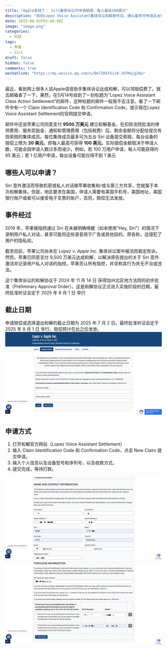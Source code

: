 ```yaml
---
title: "Apple发钱了： Siri集体诉讼可申请赔偿，每人最高100美元"
description: "收到Lopez Voice Assistant集体诉讼和解邮件后，确认最多可申请五台Siri设备的赔偿，每台设备最高20美元，总计100美元。本文介绍申请条件、背景、截止日期与操作流程。"
date: 2025-06-03T03:40:48Z
image: "image.png"
categories:
  - 科技
tags:
  - 苹果
  - Siri
draft: false
hidden: false
comments: true
wechatlink: "https://mp.weixin.qq.com/s/BeT2Dkf5is8-J07Majg28w"
---
```


最近，看到网上很多人说Apple语音助手集体诉讼达成和解，可以领赔偿费了。就去邮箱查了一下，果然，在5月14号收到了一封标题为“Lopez Voice Assistant Class Action Settlement”的邮件，这种标题的邮件一般我不去注意。看了一下邮件中有一个 Claim Identification Code 和 Confirmation Code，提示我在Lopez Voice Assistant Settlement的官网提交申请。

邮件中还说苹果公司同意支付 **9500 万美元** 建立和解基金。在扣除法院批准的律师费用、服务奖励金、通知和管理费用（包括税费）后，剩余金额将分配给提交有效索赔的集体成员。每位集体成员最多可为五台 Siri 设备提交索赔，每台设备的赔偿上限为 **20 美元**，即每人最高可获得 **100 美元**。实际赔偿金额取决于申请人数，可能会因申请人数过多而减少。例如，若 100 万用户申请，每人可能获得约 95 美元；若 1 亿用户申请，每台设备可能仅得不到 1 美元

## 哪些人可以申请？

Siri 意外激活而导致机密或私人对话被苹果收集和/或与第三方共享，您就属于本次和解集体。但是，地区要求在美国，申请人需要有美国手机号，美国地址，美国银行账户或者可以接受电子支票的账户，否则，赔偿无法发放。

## 事件经过

2019 年，苹果被指控通过 Siri 在未被明确唤醒（如未使用“Hey, Siri”）的情况下录制用户私人对话，甚至可能将这些录音用于广告或其他目的。原告称，这侵犯了用户的隐私权。

截至目前，苹果公司尚未在 *Lopez v. Apple Inc.* 集体诉讼案中被法院裁定败诉。然而，苹果已同意支付 9,500 万美元达成和解，以解决原告提出的关于 Siri 意外激活并记录用户私人对话的指控。苹果否认所有指控，并坚称其行为并无不当或违法。

这个集体诉讼的和解协议于 2024 年 11 月 14 日 获得加州北区地方法院的初步批准（Preliminary Approval Order）。这是和解协议正式进入实施阶段的日期，最终批准听证会定于 2025 年 8 月 1 日 举行

## 截止日期

申请赔偿或选择退出和解的截止日期为 2025 年 7 月 2 日。最终批准听证会定于 2025 年 8 月 1 日 举行，赔偿预计在此之后发放。
![lopezvoiceassistantsettlement](image-1.png)

## 申请方式

1. 打开和解官方网站（Lopez Voice Assistant Settlement）  
2. 输入 Claim Identification Code 和 Confirmation Code，点击 New Claim 提交申请。  
3. 输入个人信息以及设备型号和序列号，以及收款方式。  
4. 提交完成，等待打款。

![lopezvoiceassistantsettlement](image-2.png)
![lopezvoiceassistantsettlement](image-3.png)
